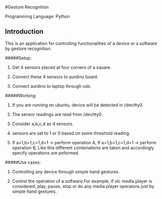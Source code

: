 #Gesture Recognition

Programming Language: Python

Introduction
-----------
This is an application for controlling functionalities of a device or a software by gesture recognition.

#####Setup:

1. Get 4 sensors placed at four corners of a square.

2. Connect these 4 sensors to aurdino board.

3. Connect aurdino to laptop through usb.

#####Working:

1. If you are running on ubuntu, device will be detected in /dev/tty0.

2. The sensor readings are read from /dev/tty0.

3. Consider a,b,c,d as 4 sensors.

4. sensors are set to 1 or 0 based on some threshold reading.

5. If a=1,b=1,c=1,d=1 -> perform operation A,
   If a=1,b=1,c=1,d=1 -> perform operation B,
   Like this different combinations are taken and accordingly specify operations are peformed.

#####Use cases:

1. Controlling any device through simple hand gestures.

2. Control the operation of a software.For example, if vlc media player is considered, play, pause, stop or do any media    player operaions just by simple hand gestures.
